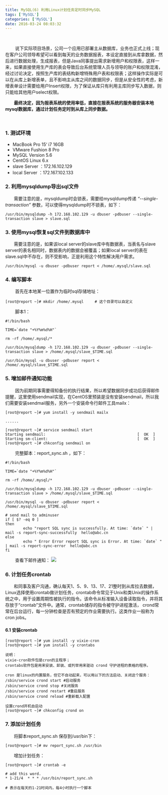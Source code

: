 ```yaml
---
title: MySQL(6) 利用Linux计划任务定时同步MySQL
tags: ['MySQL']
categories: ['MySQL']
date: 2016-03-24 08:03:32
---
```


&nbsp;&nbsp;&nbsp;&nbsp;&nbsp;&nbsp;&nbsp;

&nbsp;&nbsp;&nbsp;&nbsp;&nbsp;&nbsp;&nbsp; 说下实际项目场景，公司一个应用已部署主从数据库，业务也正式上线；现在客户公司领导希望可以看到每天的业务数据报表，本设定直接到从库拿数据，然后进行数据处理，生成报表，但是Java同事提出需求新增用户和权限表，这样一来，如果直接使用生产库的表会导致后台系统管理人员与领导的账户和权限混淆，经过讨论决定，按照生产库的表结构新增特殊用户表和权限表；这样操作实际是可以在从库上新增表单，且不影响主从库之间的数据同步，但是从安全性的考虑，新增表单设计需要给用户Insert权限，为了保证从库只有利用主库同步写入数据，则只能给其他用户select权限。

&nbsp;&nbsp;&nbsp;&nbsp;&nbsp;&nbsp;&nbsp;<b>最终决定，因为报表系统的使用率低，直接在报表系统的服务器安装本地mysql数据库，通过计划任务定时到从库上同步数据。</b>

&nbsp;&nbsp;&nbsp;&nbsp;&nbsp;&nbsp;&nbsp;

### 1. 测试环境
*  MacBook Pro 15‘ i7 16GB
*  VMware Fushion 8 Pro
*  MySQL Version 5.6
*  CentOS Linux 6.x
*  slave Server ：172.16.102.129
*  local Server ：172.167.102.133


### 2. 利用mysqldump导出sql文件

&nbsp;&nbsp;&nbsp;&nbsp;&nbsp;&nbsp;&nbsp;需要注意的是，mysqldump时会锁表，需要给mysqldump传递 <i>“--single-transaction”</i>  参数，可以使得mysqldump时不锁表，如下：

```
/usr/bin/mysqldump -h 172.168.102.129 -u dbuser -pdbuser --single-transaction slave > slave.sql
```

### 3. 使用mysql恢复sql文件到数据库中

&nbsp;&nbsp;&nbsp;&nbsp;&nbsp;&nbsp;&nbsp;需要注意的是，如果该local server的slave库中有数据表，当表名与slave server的表名相同时，数据表内的数据会被覆盖；如果local server的表在slave.sql中不存在，则不受影响，正是利用这个特性解决用户需求。

```
/usr/bin/mysql -u dbuser -pdbuser report < /home/.mysql/slave.sql
```

### 4. 编写脚本

&nbsp;&nbsp;&nbsp;&nbsp;&nbsp;&nbsp;&nbsp; 首先在本地某一位置作为临时sql存储地址：
```
[root@report ~]# mkdir /home/.mysql     # 这个目录可以自定义
```

&nbsp;&nbsp;&nbsp;&nbsp;&nbsp;&nbsp;&nbsp;  脚本1：

```
#!/bin/bash

TIME=`date "+%Y%m%d%H"`

rm -rf /home/.mysql/*

/usr/bin/mysqldump -h 172.168.102.129 -u dbuser -pdbuser --single-transaction slave > /home/.mysql/slave_$TIME.sql

/usr/bin/mysql -u dbuser -pdbuser report < /home/.mysql/slave_$TIME.sql

```
### 5. 增加邮件通知功能

&nbsp;&nbsp;&nbsp;&nbsp;&nbsp;&nbsp;&nbsp; 因为前期同事需要得知备份的执行结果，所以希望数据同步成功后获得邮件提醒，这里使用sendmail实现，在CentOS里预装是没有安装sendmail，所以我们需要安装sendmail服务，另外一个安装命令行邮件工具mailx：

```
[root@report ~]# yum install -y sendmail mailx

......

[root@report ~]# service sendmail start
Starting sendmail:                                         [  OK  ]
Starting sm-client:                                        [  OK  ]
[root@report ~]# chkconfig sendmail on

```

&nbsp;&nbsp;&nbsp;&nbsp;&nbsp;&nbsp;&nbsp;  完整脚本：report_sync.sh ，如下：

```
#!/bin/bash

TIME=`date "+%Y%m%d%H"`

rm -rf /home/.mysql/*

/usr/bin/mysqldump -h 172.168.102.129 -u dbuser -pdbuser --single-transaction slave > /home/.mysql/slave_$TIME.sql

/usr/bin/mysql -u dbuser -pdbuser report < /home/.mysql/slave_$TIME.sql

# send mail to adminuser
if [ $? -eq 0 ]
then
        echo "report SQL sync is successfully. At time: `date` " | mail -s report-sync-successfully  hello@abc.cn
else
        echo " Error Error report SQL sync is Error. At time: `date` " | mail -s report-sync-error  hello@abc.cn
fi

```

&nbsp;&nbsp;&nbsp;&nbsp;&nbsp;&nbsp;&nbsp;  查看下邮件通知：
![](http://blog.ultraera.org:80/content/images/2016/03/24/p01.jpg)



### 6. 计划任务crontab

&nbsp;&nbsp;&nbsp;&nbsp;&nbsp;&nbsp;&nbsp;和同事及客户沟通，确认每天1、5、9、13、17、21整时到从库拉去数据，Linux选择使用crontab做计划任务，crontab命令常见于Unix和类Unix的操作系统之中，用于设置周期性被执行的指令。该命令从标准输入设备读取指令，并将其存放于“crontab”文件中。通常，crontab储存的指令被守护进程激活， crond常常在后台运行，每一分钟检查是否有预定的作业需要执行。这类作业一般称为cron jobs。

#### 6.1 安装crontab

```
[root@report ~]# yum install -y vixie-cron
[root@report ~]# yum install -y crontabs

说明：
vixie-cron软件包是cron的主程序；
crontabs软件包是用来安装、卸装、或列举用来驱动 crond 守护进程的表格的程序。

cron 是linux的内置服务，但它不自动起来，可以用以下的方法启动、关闭这个服务：
/sbin/service crond start #启动服务
/sbin/service crond stop #关闭服务
/sbin/service crond restart #重启服务
/sbin/service crond reload #重新载入配置

设置crond开机自启动
[root@report ~]# chkconfig crond on

```
### 7. 添加计划任务

&nbsp;&nbsp;&nbsp;&nbsp;&nbsp;&nbsp;&nbsp;将脚本report_sync.sh 保存到/usr/bin下：

```
[root@report ~]# mv report_sync.sh /usr/bin
```


&nbsp;&nbsp;&nbsp;&nbsp;&nbsp;&nbsp;&nbsp;增加计划任务：

```
[root@report ~]# crontab -e

# add this word.
* 1-21/4  * * * /usr/bin/report_sync.sh

# 表示在每天的1-21时间内，每4小时执行一个脚本

```















